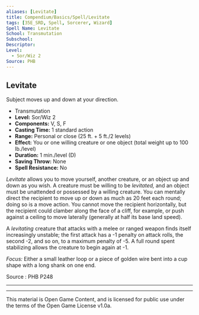 ```yaml
---
aliases: [Levitate]
title: Compendium/Basics/Spell/Levitate
tags: [35E_SRD, Spell, Sorcerer, Wizard]
Spell Name: Levitate
School: Transmutation
Subschool: 
Descriptor: 
Level:
  - Sor/Wiz 2
Source: PHB
---
```



## Levitate

Subject moves up and down at your direction.

*   Transmutation
*   **Level:** Sor/Wiz 2
*   **Components:** V, S, F
*   **Casting Time:** 1 standard action
*   **Range:** Personal or close (25 ft. + 5 ft./2 levels)
*   **Effect:** You or one willing creature or one object (total weight up to 100 lb./level)
*   **Duration:** 1 min./level (D)
*   **Saving Throw:** None
*   **Spell Resistance:** No

<p><i>Levitate</i> allows you to move yourself, another creature, or an object up and down as you wish. A creature must be willing to be <i>levitated,</i> and an object must be unattended or possessed by a willing creature. You can mentally direct the recipient to move up or down as much as 20 feet each round; doing so is a move action. You cannot move the recipient horizontally, but the recipient could clamber along the face of a cliff, for example, or push against a ceiling to move laterally (generally at half its base land speed).</p><p>A <i>levitating</i> creature that attacks with a melee or ranged weapon finds itself increasingly unstable; the first attack has a -1 penalty on attack rolls, the second -2, and so on, to a maximum penalty of -5. A full round spent stabilizing allows the creature to begin again at -1.</p><p><i>Focus:</i> Either a small leather loop or a piece of golden wire bent into a cup shape with a long shank on one end.</p>

Source : PHB P248

---

---

This material is Open Game Content, and is licensed for public use under
the terms of the Open Game License v1.0a.

